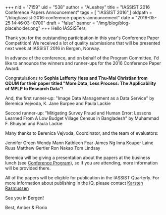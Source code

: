 +++
nid = "7159"
uid = "538"
author = "ALeahey"
title = "IASSIST 2016 Conference Papers Announcement"
tags = [ "IASSIST 2016",]
oldpath = "/blog/iassist-2016-conference-papers-announcement"
date = "2016-05-25 14:46:03 -0700"
draft = "false"
banner = "/img/blog/blog-placeholder.png"
+++
Hello IASSISTers,

Thank you for the outstanding participation in this year's Conference
Paper Competition! We received a lot of quality submissions that will be
presented next week at IASSIST 2016 in Bergen, Norway. 

In advance of the conference, and on behalf of the Program Committee,
I'd like to announce the winners and runner-ups for the 2016 Conference
Paper Award:

Congratulations to **Sophia Lafferty Hess and Thu-Mai Christian from
ODUM for their paper titled "More Data, Less Process: The Applicability
of MPLP to Research Data"**!

And, the first runner-up: "Image Data Management as a Data Service" by
Berenica Vejvoda, K. Jane Burpee and Paula Lackie

Second runner-up: "Mitigating Survey Fraud and Human Error: Lessons
Learned From A Low Budget Village Census in Bangladesh" by Muhammad F.
Bhuiyan and Paula Lackie

Many thanks to Berenica Vejvoda, Coordinator, and the team of
evaluators:

Jennifer Green
Wendy Mann
Kathleen Fear
James Ng
Inna Kouper
Laine Ruus
Matthew Gertler
Ron Nakao
Tom Lindsay

Berenica will be giving a presentation about the papers at the business
lunch (see [Conference Program](http://iassist2016.org/)), so if you are
attending, more information will be provided there.

All of the papers will be eligible for publication in the IASSIST
Quarterly. For more information about publishing in the IQ, please
contact [Karsten Rasmussen](mailto:kbr@sam.sdu.dk)

See you in Bergen!

Best,
Amber & Florio
